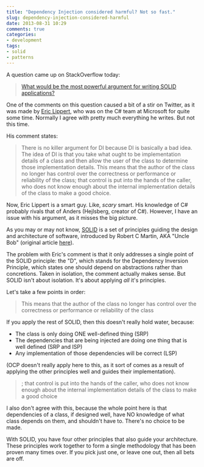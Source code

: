 ```yaml
---
title: "Dependency Injection considered harmful? Not so fast."
slug: dependency-injection-considered-harmful
date: 2013-08-31 10:29
comments: true
categories:
- development
tags:
- solid
- patterns
---
```


A question came up on StackOverflow today:

> [What would be the most powerful argument for writing SOLID applications?][1]

One of the comments on this question caused a bit of a stir on
Twitter, as it was made by [Eric Lippert][4], who was on the C# team at
Microsoft for quite some time. Normally I agree with pretty much
everything he writes. But not this time.

[1]: http://stackoverflow.com/questions/18547909/what-would-be-the-most-powerful-argument-for-writing-solid-applications

<!-- more -->

His comment states:

> There is no killer argument for DI because DI is basically a bad
> idea. The idea of DI is that you take what ought to be
> implementation details of a class and then allow the user of the
> class to determine those implementation details. This means that the
> author of the class no longer has control over the correctness or
> performance or reliability of the class; that control is put into
> the hands of the caller, who does not know enough about the internal
> implementation details of the class to make a good choice.

Now, Eric Lippert is a smart guy. Like, _scary_ smart. His knowledge
of C# probably rivals that of Anders (Hejlsberg, creator of C#).
However, I have an issue with his argument, as it misses the big
picture.

As you may or may not know, [SOLID][2] is a set of principles guiding the
design and architecture of software, introduced by Robert C
Martin, AKA "Uncle Bob" (original article [here][3]).

The problem with Eric's comment is that it only addresses a single
point of the SOLID principle: the "D", which stands for the Dependency
Inversion Principle, which states one should depend on abstractions
rather than concretions. Taken in isolation, the comment actually
makes sense. But SOLID isn't about isolation. It's about applying
_all_ it's principles.

Let's take a few points in order:

> This means that the author of the class no longer has control over
> the correctness or performance or reliability of the class

If you apply the rest of SOLID, then this doesn't really hold water,
because:

* The class is only doing ONE well-defined thing (SRP)
* The dependencies that are being injected are doing one thing that is
well defined (SRP and ISP)
* Any implementation of those dependencies will be correct (LSP)

(OCP doesn't really apply here to this, as it sort of comes as a result of
 applying the other principles well and guides their implementation).

> ; that control is put into the hands of the caller, who does not know
> enough about the internal implementation details of the class to
> make a good choice

I also don't agree with this, because the whole point here is that
dependencies of a class, if designed well, have NO knowledge of what
class depends on them, and shouldn't have to. There's no
choice to be made.

With SOLID, you have four other principles that also guide your
architecture. These principles work together to form a single
methodology that has been proven many times over. If you pick just
one, or leave one out, then all bets are off.

[2]: http://en.wikipedia.org/wiki/SOLID_(object-oriented_design)#cite_note-ub-old-web-solid-1
[3]: http://butunclebob.com/ArticleS.UncleBob.PrinciplesOfOod
[4]: http://ericlippert.com/
